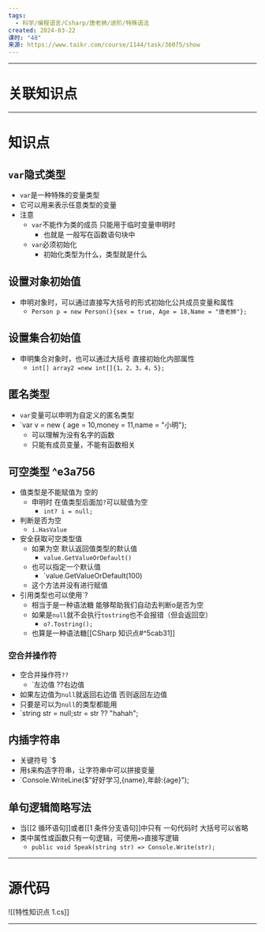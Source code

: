 ```yaml
---
tags:
  - 科学/编程语言/Csharp/唐老狮/进阶/特殊语法
created: 2024-03-22
课时: "48"
来源: https://www.taikr.com/course/1144/task/36075/show
---
```


---
# 关联知识点


---
# 知识点

## `var`隐式类型

- `var`是一种特殊的变量类型
- 它可以用来表示任意类型的变量
- 注意
	- `var`不能作为类的成员 只能用于临时变量申明时
		- 也就是 一般写在函数语句块中
	- `var`必须初始化
		- 初始化类型为什么，类型就是什么
## 设置对象初始值

- 申明对象时，可以通过直接写大括号的形式初始化公共成员变量和属性
	- `Person p = new Person(){sex = true, Age = 18,Name = "唐老狮"};`
## 设置集合初始值

- 申明集合对象时，也可以通过大括号 直接初始化内部属性
	- `int[] array2 =new int[]{1，2，3，4，5};`
## 匿名类型

- `var`变量可以申明为自定义的匿名类型
- `var v = new { age = 10,money = 11,name = "小明"};
	- 可以理解为没有名字的函数
	- 只能有成员变量，不能有函数相关
## 可空类型 ^e3a756

- 值类型是不能赋值为 空的
	- 申明时 在值类型后面加`?`可以赋值为空
		- `int? i = null;`
- 判断是否为空
	- `i.HasValue`
- 安全获取可空类型值
	- 如果为空 默认返回值类型的默认值
		- `value.GetValueOrDefault()`
	- 也可以指定一个默认值
		- `value.GetValueOrDefault(100)
	- 这个方法并没有进行赋值
- 引用类型也可以使用`?
	- 相当于是一种语法糖 能够帮助我们自动去判断o是否为空
	- 如果是`null`就不会执行`tostring`也不会报错（但会返回空）
		- `o?.Tostring();`
	- 也算是一种语法糖[[CSharp 知识点#^5cab31]]
### 空合并操作符

- 空合并操作符`??`
	- `左边值 ??右边值
- 如果左边值为`null`就返回右边值 否则返回左边值
- 只要是可以为`null`的类型都能用
- `string str = null;str = str ?? "hahah";
## 内插字符串

- 关键符号 `$
- 用`$`来构造字符串，让字符串中可以拼接变量
- `Console.WriteLine($"好好学习,{name},年龄:{age}");
## 单句逻辑简略写法

- 当[[2 循环语句]]或者[[1 条件分支语句]]中只有 一句代码时 大括号可以省略
- 类中属性或函数只有一句逻辑，可使用`=>`直接写逻辑
	- `public void Speak(string str) => Console.Write(str);`

---
# 源代码

![[特性知识点  1.cs]]

---


